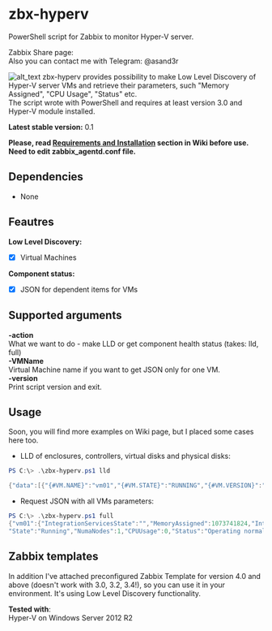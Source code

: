 # zbx-hyperv
PowerShell script for Zabbix to monitor Hyper-V server.  
  
Zabbix Share page:  
Also you can contact me with Telegram: @asand3r  

![alt_text](https://pp.userapi.com/c846121/v846121316/a7882/vh_mCqtLkAw.jpg)
zbx-hyperv provides possibility to make Low Level Discovery of Hyper-V server VMs and retrieve their parameters, such "Memory Assigned", "CPU Usage", "Status" etc.  
The script wrote with PowerShell and requires at least version 3.0 and Hyper-V module installed.

**Latest stable version:** 0.1

__Please, read [Requirements and Installation](https://github.com/asand3r/zbx-hpsmartarray/wiki/Requirements-and-Installation) section in Wiki before use. Need to edit zabbix_agentd.conf file.__  

## Dependencies
 - None

## Feautres  
**Low Level Discovery:**
 - [x] Virtual Machines

**Component status:**
 - [x] JSON for dependent items for VMs

## Supported arguments  
**-action**  
What we want to do - make LLD or get component health status (takes: lld, full)  
**-VMName**  
Virtual Machine name if you want to get JSON only for one VM.  
**-version**  
Print script version and exit.  

## Usage
Soon, you will find more examples on Wiki page, but I placed some cases here too.  
- LLD of enclosures, controllers, virtual disks and physical disks:
```powershell
PS C:\> .\zbx-hyperv.ps1 lld

{"data":[{"{#VM.NAME}":"vm01","{#VM.STATE}":"RUNNING","{#VM.VERSION}":"5.0","{#VM.CLUSTERED}":1,"{#VM.HOST}":"hv01","{#VM.GEN}":2}, ...}
```
- Request JSON with all VMs parameters:
```powershell
PS C:\> .\zbx-hyperv.ps1 full
{"vm01":{"IntegrationServicesState":"","MemoryAssigned":1073741824,"IntegrationServicesVersion":"","NumaSockets":1,"Uptime":132565,
"State":"Running","NumaNodes":1,"CPUUsage":0,"Status":"Operating normally"},... }
```

## Zabbix templates
In addition I've attached preconfigured Zabbix Template for version 4.0 and above (doesn't work with 3.0, 3.2, 3.4!), so you can use it in your environment. It's using Low Level Discovery functionality.

**Tested with**:  
Hyper-V on Windows Server 2012 R2
